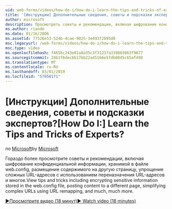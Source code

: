 ```yaml
---
uid: web-forms/videos/how-do-i/how-do-i-learn-the-tips-and-tricks-of-experts
title: '[Инструкции] Дополнительные сведения, советы и подсказки экспертов? | Документы Майкрософт'
author: microsoft
description: Просмотреть советы и рекомендации, включая шифрование конфиденциальной информации, хранимой в файле web.config, размещение содержимого на другую страницу, упрощение сложных URL-адресов...
ms.author: riande
ms.date: 01/16/2006
ms.assetid: 77526e53-524b-4cae-9025-3e493f2895d0
msc.legacyurl: /web-forms/videos/how-do-i/how-do-i-learn-the-tips-and-tricks-of-experts
msc.type: video
ms.openlocfilehash: f465bc243e01a8a35c3f31237a339803063f9877
ms.sourcegitcommit: 24b1f6decbb17bb22a45166e5fdb0845c65af498
ms.translationtype: MT
ms.contentlocale: ru-RU
ms.lasthandoff: 03/01/2019
ms.locfileid: "57050171"
---
```

<a name="how-do-i-learn-the-tips-and-tricks-of-experts"></a><span data-ttu-id="e282a-104">[Инструкции] Дополнительные сведения, советы и подсказки экспертов?</span><span class="sxs-lookup"><span data-stu-id="e282a-104">[How Do I:] Learn the Tips and Tricks of Experts?</span></span>
====================
<span data-ttu-id="e282a-105">по [Microsoft](https://github.com/microsoft)</span><span class="sxs-lookup"><span data-stu-id="e282a-105">by [Microsoft](https://github.com/microsoft)</span></span>

<span data-ttu-id="e282a-106">Гораздо более просмотрите советы и рекомендации, включая шифрование конфиденциальной информации, хранимой в файле web.config, размещение содержимого на другую страницу, упрощение сложных URL-адресов с использованием переназначения URL-адресов и многое.</span><span class="sxs-lookup"><span data-stu-id="e282a-106">View tips and tricks including encrypting sensitive information stored in the web.config file, posting content to a different page, simplifying complex URLs using URL remapping, and much, much more.</span></span>

[<span data-ttu-id="e282a-107">&#9654;Просмотрите видео (18 минут)</span><span class="sxs-lookup"><span data-stu-id="e282a-107">&#9654; Watch video (18 minutes)</span></span>](https://channel9.msdn.com/Blogs/ASP-NET-Site-Videos/how-do-i-learn-the-tips-and-tricks-of-experts)
